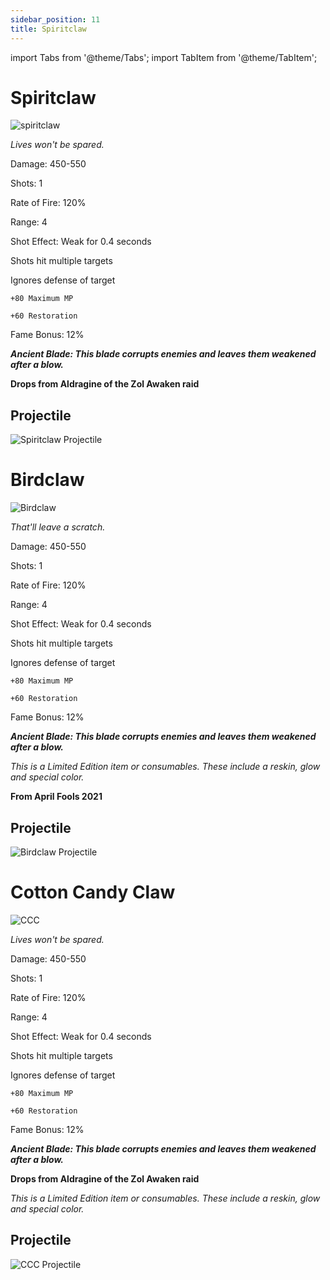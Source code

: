 ```yaml
---
sidebar_position: 11
title: Spiritclaw
---
```


import Tabs from '@theme/Tabs';
import TabItem from '@theme/TabItem';

<Tabs>
  <TabItem value="Spiritclaw" label="Spiritclaw" default>

# Spiritclaw

![spiritclaw](https://vwiki.valorserver.com/api/item/picture/spiritclaw)

<i>Lives won't be spared.</i>

Damage: 450-550

Shots: 1

Rate of Fire: 120%

Range: 4

Shot Effect: Weak for 0.4 seconds

Shots hit multiple targets

Ignores defense of target

    +80 Maximum MP
    
    +60 Restoration

Fame Bonus: 12%

***Ancient Blade: This blade corrupts enemies and leaves them weakened after a blow.***

**Drops from Aldragine of the Zol Awaken raid**

## Projectile

![Spiritclaw Projectile](https://cdn.discordapp.com/attachments/948363241631916122/950408694015864852/Sclaw.gif)

  </TabItem>
  <TabItem value="Birdclaw" label="Birdclaw">

# Birdclaw

![Birdclaw](https://vwiki.valorserver.com/api/item/picture/birdclaw)

<i>That'll leave a scratch.</i>

Damage: 450-550

Shots: 1

Rate of Fire: 120%

Range: 4

Shot Effect: Weak for 0.4 seconds

Shots hit multiple targets

Ignores defense of target

    +80 Maximum MP
    
    +60 Restoration

Fame Bonus: 12%

***Ancient Blade: This blade corrupts enemies and leaves them weakened after a blow.***

*This is a Limited Edition item or consumables. These include a reskin, glow and special color.*

**From April Fools 2021**

## Projectile

![Birdclaw Projectile](https://cdn.discordapp.com/attachments/948363241631916122/950409723298078760/Birdclaw.gif)

  </TabItem>
    <TabItem value="Cotton Candy Claw" label="Cotton Candy Claw">

# Cotton Candy Claw

![CCC](https://vwiki.valorserver.com/api/item/picture/cotton%20candy%20claw)

<i>Lives won't be spared.</i>

Damage: 450-550

Shots: 1

Rate of Fire: 120%

Range: 4

Shot Effect: Weak for 0.4 seconds

Shots hit multiple targets

Ignores defense of target

    +80 Maximum MP
    
    +60 Restoration

Fame Bonus: 12%

***Ancient Blade: This blade corrupts enemies and leaves them weakened after a blow.***

**Drops from Aldragine of the Zol Awaken raid**

*This is a Limited Edition item or consumables. These include a reskin, glow and special color.*

## Projectile

![CCC Projectile](https://i.imgur.com/uDNGJaf.gif)
      
  </TabItem>
</Tabs>
